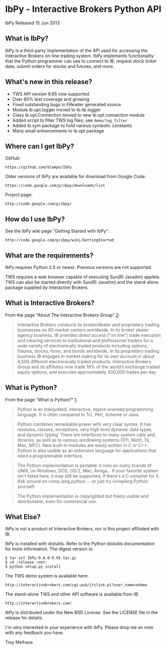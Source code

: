 IbPy - Interactive Brokers Python API
==============================================================================
IbPy  Released 15 Jun 2013


What is IbPy?
------------------------------------------------------------------------------
IbPy is a third-party implementation of the API used for accessing the
Interactive Brokers on-line trading system. IbPy implements functionality that
the Python programmer can use to connect to IB, request stock ticker data,
submit orders for stocks and futures, and more.


What's new in this release?
------------------------------------------------------------------------------

  * TWS API version 9.65 now supported
  * Over 60% test coverage and growing
  * Fixed outstanding bugs in EReader generated source
  * Module ib.opt.logger moved to ib.lib.logger
  * Class ib.opt.Connection moved to new ib.opt.connection module
  * Added script to filter TWS log files; see `demo/log_filter`
  * Added ib.sym package to hold various symbolic constants
  * Many small enhancements to ib.opt package


Where can I get IbPy?
------------------------------------------------------------------------------
GitHub:

    https://github.com/blampe/IbPy

Older versions of IbPy are available for download from Google Code:

    https://code.google.com/p/ibpy/downloads/list

Project page:

    http://code.google.com/p/ibpy/


How do I use IbPy?
------------------------------------------------------------------------------
See the IbPy wiki page "Getting Started with IbPy":

    http://code.google.com/p/ibpy/wiki/GettingStarted


What are the requirements?
------------------------------------------------------------------------------
IbPy requires Python 2.5 or newer. Previous versions are not supported.

TWS requires a web browser capable of executing Sun(R) Java(tm) applets. TWS
can also be started directly with Sun(R) Java(tm) and the stand-alone package
supplied by Interactive Brokers.


What is Interactive Brokers?
------------------------------------------------------------------------------
From the page "About The Interactive Brokers Group" [2]:

> Interactive Brokers conducts its broker/dealer and proprietary trading
> businesses on 60 market centers worldwide. In its broker dealer agency
> business, IB provides direct access ("on line") trade execution and clearing
> services to institutional and professional traders for a wide variety of
> electronically traded products including options, futures, stocks, forex, and
> bonds worldwide. In its proprietary trading business IB engages in market
> making for its own account in about 6,500 different electronically traded
> products. Interactive Brokers Group and its affiliates now trade 19% of the
> world’s exchange traded equity options, and executes approximately 500,000
> trades per day.


What is Python?
------------------------------------------------------------------------------
From the page "What is Python?" [1]:

> Python is an interpreted, interactive, object-oriented programming language.
> It is often compared to Tcl, Perl, Scheme or Java.

> Python combines remarkable power with very clear syntax. It has modules,
> classes, exceptions, very high level dynamic data types, and dynamic typing.
> There are interfaces to many system calls and libraries, as well as to
> various windowing systems (X11, Motif, Tk, Mac, MFC). New built-in modules
> are easily written in C or C++. Python is also usable as an extension
> language for applications that need a programmable interface.

> The Python implementation is portable: it runs on many brands of UNIX, on
> Windows, DOS, OS/2, Mac, Amiga... If your favorite system isn't listed here,
> it may still be supported, if there's a C compiler for it. Ask around on
> comp.lang.python -- or just try compiling Python yourself.

> The Python implementation is copyrighted but freely usable and distributable,
> even for commercial use.


What Else?
------------------------------------------------------------------------------
IbPy is not a product of Interactive Brokers, nor is this project affiliated
with IB.

IbPy is installed with distutils. Refer to the Python distutils documentation
for more information. The digest version is:

    $ tar xzf IbPy-0.8.0-9.65.tar.gz
    $ cd :release_root:
    $ python setup.py install

The TWS demo system is available here:

    http://interactivebrokers.com/cgi-pub/jtslink.pl?user_name=edemo

The stand-alone TWS and other API software is available from IB:

    http://interactivebrokers.com/

IbPy is distributed under the New BSD License. See the LICENSE file in the
release for details.

I'm very interested in your experience with IbPy. Please drop me an note with
any feedback you have.


Troy Melhase


[1]: http://www.interactivebrokers.com/en/general/about/about.php
[2]: http://python.org/doc/Summary.html
